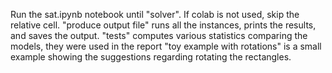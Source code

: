 Run the sat.ipynb notebook until "solver". If colab is not used, skip the relative cell.
"produce output file" runs all the instances, prints the results, and saves the output.
"tests" computes various statistics comparing the models, they were used in the report
"toy example with rotations" is a small example showing the suggestions regarding rotating the rectangles.